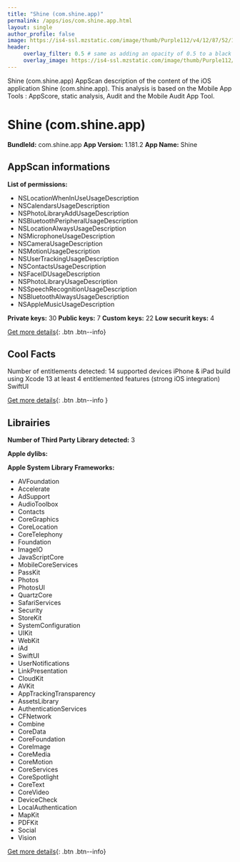 ```yaml
---
title: "Shine (com.shine.app)"
permalink: /apps/ios/com.shine.app.html
layout: single
author_profile: false
image: https://is4-ssl.mzstatic.com/image/thumb/Purple112/v4/12/87/52/128752b2-92d1-0d3f-435d-d8bd054bde1d/AppIcon-1x_U007emarketing-0-10-0-85-220.png/512x512bb.jpg
header: 
     overlay_filter: 0.5 # same as adding an opacity of 0.5 to a black background
     overlay_image: https://is4-ssl.mzstatic.com/image/thumb/Purple112/v4/12/87/52/128752b2-92d1-0d3f-435d-d8bd054bde1d/AppIcon-1x_U007emarketing-0-10-0-85-220.png/512x512bb.jpg
---
```

Shine (com.shine.app) AppScan description of the content of the iOS application Shine (com.shine.app). This analysis is based on the Mobile App Tools : AppScore, static analysis, Audit and the Mobile Audit App Tool.

# Shine (com.shine.app)

**BundleId:** com.shine.app
**App Version:** 1.181.2
**App Name:** Shine


## AppScan informations 

**List of permissions:** 
- NSLocationWhenInUseUsageDescription
- NSCalendarsUsageDescription
- NSPhotoLibraryAddUsageDescription
- NSBluetoothPeripheralUsageDescription
- NSLocationAlwaysUsageDescription
- NSMicrophoneUsageDescription
- NSCameraUsageDescription
- NSMotionUsageDescription
- NSUserTrackingUsageDescription
- NSContactsUsageDescription
- NSFaceIDUsageDescription
- NSPhotoLibraryUsageDescription
- NSSpeechRecognitionUsageDescription
- NSBluetoothAlwaysUsageDescription
- NSAppleMusicUsageDescription
  
  
**Private keys:** 30
**Public keys:** 7
**Custom keys:** 22
**Low securit keys:** 4
  
[Get more details](/pricing.html){: .btn .btn--info}

## Cool Facts

Number of entitlements detected: 14
supported devices iPhone & iPad
build using Xcode 13
at least 4 entitlemented features (strong iOS integration)
SwiftUI
  
[Get more details](/pricing.html){: .btn .btn--info }

## Librairies 
**Number of Third Party Library detected:** 3


**Apple dylibs:**


**Apple System Library Frameworks:**
- AVFoundation
- Accelerate
- AdSupport
- AudioToolbox
- Contacts
- CoreGraphics
- CoreLocation
- CoreTelephony
- Foundation
- ImageIO
- JavaScriptCore
- MobileCoreServices
- PassKit
- Photos
- PhotosUI
- QuartzCore
- SafariServices
- Security
- StoreKit
- SystemConfiguration
- UIKit
- WebKit
- iAd
- SwiftUI
- UserNotifications
- LinkPresentation
- CloudKit
- AVKit
- AppTrackingTransparency
- AssetsLibrary
- AuthenticationServices
- CFNetwork
- Combine
- CoreData
- CoreFoundation
- CoreImage
- CoreMedia
- CoreMotion
- CoreServices
- CoreSpotlight
- CoreText
- CoreVideo
- DeviceCheck
- LocalAuthentication
- MapKit
- PDFKit
- Social
- Vision


  
[Get more details](/pricing.html){: .btn .btn--info}

